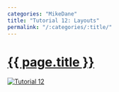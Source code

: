 ```yaml
---
categories: "MikeDane"
title: "Tutorial 12: Layouts"
permalink: "/:categories/:title/"
---
```


# [{{ page.title }}](https://youtu.be/bDQsGdCWv4I)
[![Tutorial 12](https://img.youtube.com/vi/bDQsGdCWv4I/0.jpg)](https://www.youtube.com/watch?v=bDQsGdCWv4I)



